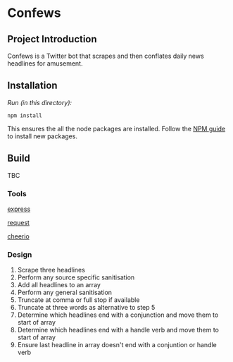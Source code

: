 # Confews

## Project Introduction
Confews is a Twitter bot that scrapes and then conflates daily news headlines for amusement. 

## Installation

*Run (in this directory):*

  `npm install`

This ensures the all the node packages are installed. Follow the [NPM guide](https://docs.npmjs.com/cli/install) to install new packages.

## Build

TBC

### Tools

[express](https://expressjs.com/)

[request](https://github.com/request/request)

[cheerio](https://cheerio.js.org/)

### Design

1. Scrape three headlines
2. Perform any source specific sanitisation
3. Add all headlines to an array
4. Perform any general sanitisation
5. Truncate at comma or full stop if available
6. Truncate at three words as alternative to step 5
7. Determine which headlines end with a conjunction and move them to start of array
8. Determine which headlines end with a handle verb and move them to start of array
9. Ensure last headline in array doesn't end with a conjuntion or handle verb

